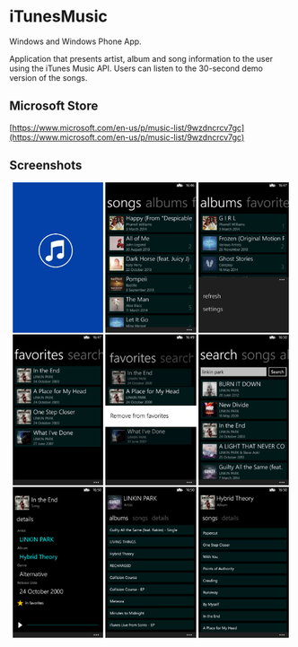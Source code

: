 # iTunesMusic
Windows and Windows Phone App.

Application that presents artist, album and song information to the user using the iTunes Music API. Users can listen to the 30-second demo version of the songs.

## Microsoft Store
[https://www.microsoft.com/en-us/p/music-list/9wzdncrcv7gc](https://www.microsoft.com/en-us/p/music-list/9wzdncrcv7gc)

## Screenshots
<span style="display: block; text-align: center">
<img src="images/music-list-1.jpg" width="32%" />
<img src="images/music-list-2.jpg" width="32%" />
<img src="images/music-list-3.jpg" width="32%" />
<img src="images/music-list-4.jpg" width="32%" />
<img src="images/music-list-5.jpg" width="32%" />
<img src="images/music-list-6.jpg" width="32%" />
<img src="images/music-list-7.png" width="32%" />
<img src="images/music-list-8.jpg" width="32%" />
<img src="images/music-list-9.jpg" width="32%" />
</span>

